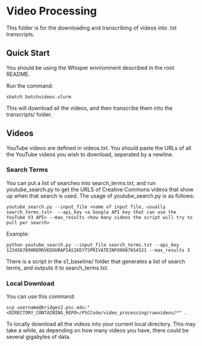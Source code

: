# Video Processing

This folder is for the downloading and transcribing of videos into .txt transcripts.

## Quick Start

You should be using the Whisper environment described in the root README.

Run the command:

	sbatch batchvideos.slurm

This will download all the videos, and then transcribe them into the transcripts/ folder.

## Videos

YouTube videos are defined in videos.txt. You should paste the URLs of all the YouTube videos you wish to download, seperated by a newline.

### Search Terms

You can put a list of searches into search_terms.txt, and run youtube_search.py to get the URLS of Creative Commons videos that show up when that search is used. The usage of youtube_search.py is as follows:

	youtube_search.py --input_file <name of input file, usually search_terms.txt>  --api_key <a Google API key that can use the YouTube V3 API> --max_results <how many videos the script will try to pull per search>

Example:

	python youtube_search.py --input_file search_terms.txt --api_key 1234567890REMOVEDOURAPIASIKEYTSPRIVATEINFO0987654321 --max_results 3

There is a script in the s1_baseline/ folder that generates a list of search terms, and outputs it to search_terms.txt.

### Local Download

You can use this command:

	scp username@bridges2.psc.edu:"<DIRECTORY_CONTAINING_REPO>/PSCCode/video_processing/rawvideos/*" .

To locally download all the videos into your current local directory. This may take a while, as depending on how many videos you have, there could be several gigabytes of data.
